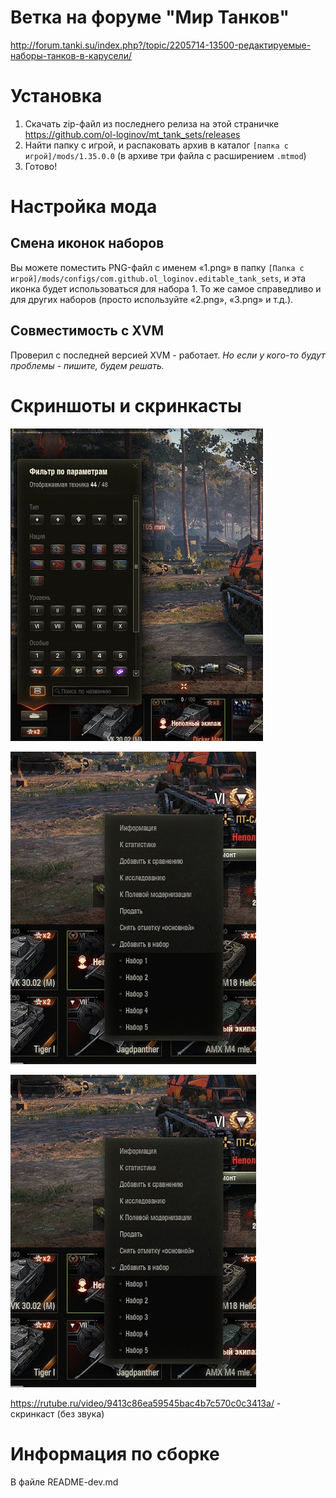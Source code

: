 # Ветка на форуме "Мир Танков"

http://forum.tanki.su/index.php?/topic/2205714-13500-редактируемые-наборы-танков-в-карусели/

# Установка

1. Скачать zip-файл из последнего релиза на этой страничке https://github.com/ol-loginov/mt_tank_sets/releases
2. Найти папку с игрой, и распаковать архив в каталог `[папка с игрой]/mods/1.35.0.0` (в архиве три файла с расширением `.mtmod`)
3. Готово!


# Настройка мода

## Смена иконок наборов

Вы можете поместить PNG-файл с именем «1.png» в папку `[Папка с игрой]/mods/configs/com.github.ol_loginov.editable_tank_sets`, и эта иконка будет использоваться для набора 1.
То же самое справедливо и для других наборов (просто используйте «2.png», «3.png» и т.д.).

## Совместимость с XVM

Проверил с последней версией XVM - работает.
*Но если у кого-то будут проблемы - пишите, будем решать.*


# Скриншоты и скринкасты

![Кнопки в панели фильтров](https://github.com/ol-loginov/mt_tank_sets/raw/main/assets/screenshots/screenshot1-h500.jpg)


![Контекстное меню танка](https://github.com/ol-loginov/mt_tank_sets/raw/main/assets/screenshots/screenshot2-h500.jpg)


![Параметры мода в игре](https://github.com/ol-loginov/mt_tank_sets/raw/main/assets/screenshots/screenshot2-h500.jpg)


https://rutube.ru/video/9413c86ea59545bac4b7c570c0c3413a/ - скринкаст (без звука)


# Информация по сборке

В файле README-dev.md
